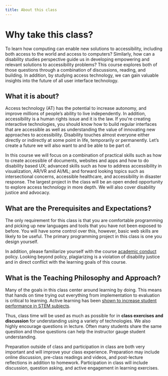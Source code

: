 ```yaml
---
title: About this class
---
```


# Why take this class?

To learn how  computing can enable new solutions to accessibility, including both access to the world and access to computers? Similarly, how can a disability studies perspective guide us in developing empowering and relevant solutions to accessibility problems? This course explores both of those questions through a combination of discussions, reading, and building. In addition, by studying access technology, we can gain valuable insights into the future of all user interface technology.

## What it is about? 
<!-- <iframe width="560" height="315" src="https://www.youtube.com/embed/1aFiJDHtRiY" title="YouTube video player" frameborder="0" allow="accelerometer; autoplay; clipboard-write; encrypted-media; gyroscope; picture-in-picture" allowfullscreen></iframe> -->

<!-- Highly recommend this course to be [mandatory in CS]... I will keep the lessons learned and try to apply them in my career wherever applicable. -- 2023 student. -->
<!-- {: .quote} -->

<!-- Even though I have a lot of experience with implementing accessibility in code and pushing for more accessible designs at work, I have learned a lot from this course [that I plan to take back into my workplace] -- 2023 student  -->
<!-- {: .quote} -->


Access technology (AT) has the potential to increase autonomy, and improve millions of people’s ability to live independently. In addition, accessibility is a human rights issue and it is the law. If you're creating interactive technologies, you should know how to build regular interfaces that are accessible as well as understanding the value of innovating new approaches to accessibility. Disability touches almost everyone either directly or indirectly at some point in life, temporarily or permanently. Let’s create a future we will also want to and be able to be part of.

In this course we will focus on a combination of practical skills such as how to create accessible of documents, websites and apps and how to do disability based UX; advanced skills such as how to address accessibility in visualization, AR/VR and AI/ML; and forward looking topics such as intersectional concerns, accessible healthcare, and accessibility in disaster response. The largest project in the class will be an open ended opportunity to explore access technology in more depth. We will also cover disability justice and advocacy. 


## What are the Prerequisites and Expectations? 

The only requirement for this class is that you are comfortable programming and picking up new languages and tools that you have not been exposed to before. You will have some control over this, however, basic web skills are likely to be useful. The primary programming project in this class is one you design yourself. 

In addition, please familiarize yourself with the course [academic conduct]({{site.baseurl}}/academic-conduct.html) policy. Looking beyond policy, plagiarizing is a violation of disability justice and in direct conflict with the learning goals of this course.



##  What is the Teaching Philosophy and Approach? 

Many of the goals in this class center around learning by doing. This
means that hands on time trying out everything from implementation to
evaluation is critical to learning. Active learning has been [shown to
increase student performance in STEM
subjects](https://www.pnas.org/content/111/23/8410).

Thus, class time will be used as much as possible for in **class
exercises and discussion** for understanding using a variety of
technologies. We also highly encourage questions in lecture. Often
many students share the same question and those questions can help the
instructor gauge student understanding.

Preparation outside of class and participation in class are both very
important and will improve your class experience. Preparation may
include online discussion, pre-class readings and videos, and
post-lecture reflections in addition to homework. Participation in
class will include discussion, question asking, and active engagement
in learning exercises.



